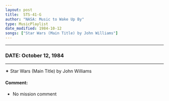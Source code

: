 ```yaml
---
layout: post
title:  STS-41-G
author: "NASA: Music to Wake Up By"
type: MusicPlaylist
date_modified: 1984-10-12
songs: ["Star Wars (Main Title) by John Williams"]
---
```


----
### DATE: October 12, 1984
----
✦ Star Wars (Main Title) by John Williams

#### Comment:
* No mission comment



<br/>
<center>
	<a target="_blank"
	   href="https://twitter.com/intent/tweet?hashtags=Space,NASA,Playlist,NASAWakeupCalls,SpaceProgram&text={{ page.author}}, '{{ page.songs.first }}' {{ page.title }}, {{ page.date | date: '%B %d, %Y' }}. {{ site.url }}{{ page.url }} @nasawakeupcalls">
	   <i class="fab fa-twitter" alt="Tweet this page" style="font-size: 1.3em;"></i>
	</a>
	&nbsp; 	<i class="fas fa-user-astronaut" style="font-size: 1.5em;"></i> &nbsp;
    <a type="amzn" search="'Star Wars (Main Title) by John Williams'" category="popular music">
        <i class="fab fa-amazon" style="font-size: 1.3em;"></i>
    </a>
</center>
